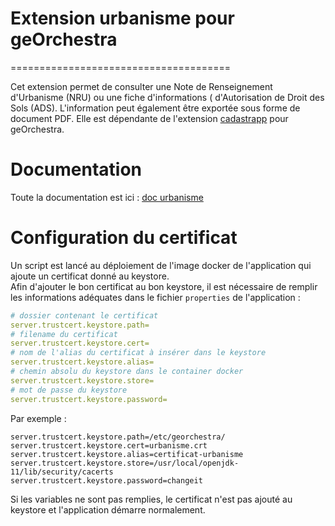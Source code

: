 # Extension urbanisme pour geOrchestra
======================================

Cet extension permet de consulter une Note de Renseignement d'Urbanisme (NRU) ou une fiche d'informations
( d'Autorisation de Droit des Sols (ADS). L'information peut également être exportée sous forme de document PDF.
 Elle est dépendante de l'extension [cadastrapp](https://github.com/georchestra/cadastrapp) pour geOrchestra.
# Documentation

Toute la documentation est ici : [doc urbanisme](https://docs.georchestra.org/mapstore2-urbanisme/fr/latest/)

# Configuration du certificat

Un script est lancé au déploiement de l'image docker de l'application qui ajoute un certificat donné au keystore.  
Afin d'ajouter le bon certificat au bon keystore, il est nécessaire de remplir les informations adéquates dans le fichier `properties` de l'application :

```yaml
# dossier contenant le certificat
server.trustcert.keystore.path=
# filename du certificat
server.trustcert.keystore.cert=
# nom de l'alias du certificat à insérer dans le keystore
server.trustcert.keystore.alias=
# chemin absolu du keystore dans le container docker
server.trustcert.keystore.store=
# mot de passe du keystore
server.trustcert.keystore.password=
```
Par exemple :
```
server.trustcert.keystore.path=/etc/georchestra/
server.trustcert.keystore.cert=urbanisme.crt
server.trustcert.keystore.alias=certificat-urbanisme
server.trustcert.keystore.store=/usr/local/openjdk-11/lib/security/cacerts
server.trustcert.keystore.password=changeit
```

Si les variables ne sont pas remplies, le certificat n'est pas ajouté au keystore et l'application démarre normalement.

